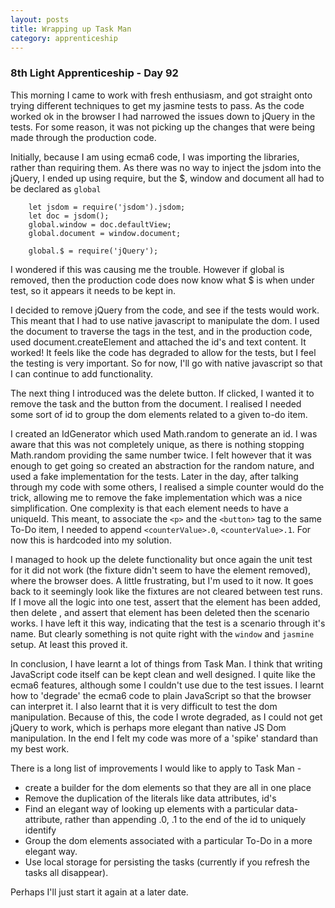 ```yaml
---
layout: posts
title: Wrapping up Task Man
category: apprenticeship
---
```

### 8th Light Apprenticeship - Day 92

This morning I came to work with fresh enthusiasm, and got straight onto trying different techniques to get my jasmine tests to pass. As the code worked ok in the browser I had narrowed the issues down to jQuery in the tests. For some reason, it was not picking up the changes that were being made through the production code. 

<!--break--> 

Initially, because I am using ecma6 code, I was importing the libraries, rather than requiring them. As there was no way to inject the jsdom into the jQuery, I ended up using require, but the $, window and document all had to be declared as `global`

 		let jsdom = require('jsdom').jsdom;
		let doc = jsdom();
 		global.window = doc.defaultView;
 		global.document = window.document;

 		global.$ = require('jQuery'); 


I wondered if this was causing me the trouble. However if global is removed, then the production code does now know what $ is when under test, so it appears it needs to be kept in.

I decided to remove jQuery from the code, and see if the tests would work. This meant that I had to use native javascript to manipulate the dom. I used the document to traverse the tags in the test, and in the production code, used document.createElement and attached the id's and text content. It worked!  It feels like the code has degraded to allow for the tests, but I feel the testing is very important. So for now, I'll go with native javascript so that I can continue to add functionality.

The next thing I introduced was the delete button. If clicked, I wanted it to remove the task and the button from the document. I realised I needed some sort of id to group the dom elements related to a given to-do item. 

I created an IdGenerator which used Math.random to generate an id. I was aware that this was not completely unique, as there is nothing stopping Math.random providing the same number twice. I felt however that it was enough to get going so created an abstraction for the random nature, and used a fake implementation for the tests. Later in the day, after talking through my code with some others, I realised a simple counter would do the trick, allowing me to remove the fake implementation which was a nice simplification. One complexity is that each element needs to have a uniqueId. This meant, to associate the `<p>` and the `<button>` tag to the same To-Do item, I needed to append `<counterValue>.0`, `<counterValue>.1`. For now this is hardcoded into my solution.

I managed to hook up the delete functionality but once again the unit test for it did not work (the fixture didn't seem to have the element removed), where the browser does. A little frustrating, but I'm used to it now. It goes back to it seemingly look like the fixtures are not cleared between test runs. If I move all the logic into one test, assert that the element has been added, then delete , and assert that element has been deleted then the scenario works. I have left it this way, indicating that the test is a scenario through it's name. But clearly something is not quite right with the `window` and `jasmine` setup. At least this proved it.

In conclusion, I have learnt a lot of things from Task Man. I think that writing JavaScript code itself can be kept clean and well designed. I quite like the ecma6 features, although some I couldn't use due to the test issues. I learnt how to 'degrade' the ecma6 code to plain JavaScript so that the browser can interpret it.
I also learnt that it is very difficult to test the dom manipulation. Because of this, the code I wrote degraded, as I could not get jQuery to work, which is perhaps more elegant than native JS Dom manipulation. In the end I felt my code was more of a 'spike' standard than my best work. 

There is a long list of improvements I would like to apply to Task Man - 
 - create a builder for the dom elements so that they are all in one place
 - Remove the duplication of the literals like data attributes, id's
 - Find an elegant way of looking up elements with a particular data-attribute, rather than appending .0, .1 to the end of the id to uniquely identify 
- Group the dom elements associated with a particular To-Do in a more elegant way.
- Use local storage for persisting the tasks (currently if you refresh the tasks all disappear).

Perhaps I'll just start it again at a later date.